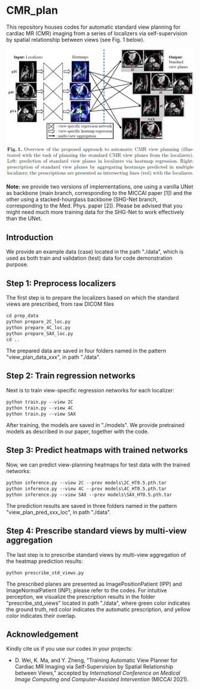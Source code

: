 # CMR_plan
This repository houses codes for automatic standard view planning for cardiac MR (CMR) imaging from a series of localizers via self-supervision by spatial relationship between views (see Fig. 1 below).

![image](https://github.com/wd111624/CMR_plan/blob/main/concept.png)

**Note:** we provide two versions of implementations, one using a vanilla UNet as backbone (main branch, corresponding to the MICCAI paper [1]) and the other using a stacked-hourglass backbone (SHG-Net branch, corresponding to the Med. Phys. paper [2]). Please be advised that you might need much more training data for the SHG-Net to work effectively than the UNet.

## Introduction
We provide an example data (case) located in the path "./data", which is used as both train and validation (test) data for code demonstration purpose.

## Step 1: Preprocess localizers
The first step is to prepare the localizers based on which the standard views are prescribed, from raw DICOM files
``` 
cd prep_data
python prepare_2C_loc.py
python prepare_4C_loc.py
python prepare_SAX_loc.py
cd ..
```
The prepared data are saved in four folders named in the pattern "view_plan_data_xxx", in path "./data".

## Step 2: Train regression networks
Next is to train view-specific regression networks for each localizer:
``` 
python train.py --view 2C
python train.py --view 4C
python train.py --view SAX
```
After training, the models are saved in "./models". We provide pretrained models as described in our paper, together with the code.

## Step 3: Predict heatmaps with trained networks
Now, we can predict view-planning heatmaps for test data with the trained networks:
``` 
python inference.py --view 2C --prev models\2C_HT0.5.pth.tar
python inference.py --view 4C --prev models\4C_HT0.5.pth.tar
python inference.py --view SAX --prev models\SAX_HT0.5.pth.tar
```
The prediction results are saved in three folders named in the pattern "view_plan_pred_xxx_loc", in path "./data".

## Step 4: Prescribe standard views by multi-view aggregation
The last step is to prescribe standard views by multi-view aggregation of the heatmap prediction results:
``` 
python prescribe_std_views.py
```
The prescribed planes are presented as ImagePositionPatient (IPP) and ImageNormalPatient (INP); please refer to the codes. For intuitive perception, we visualize the prescription results in the folder "prescribe_std_views" located in path "./data", where green color indicates the ground truth, red color indicates the automatic prescription, and yellow color indicates their overlap.

## Acknowledgement
Kindly cite us if you use our codes in your projects:
- D. Wei, K. Ma, and Y. Zheng, "Training Automatic View Planner for Cardiac MR Imaging via Self-Supervision by Spatial Relationship between Views," accepted by  *International Conference on Medical Image Computing and Computer-Assisted Intervention* (MICCAI 2021).
